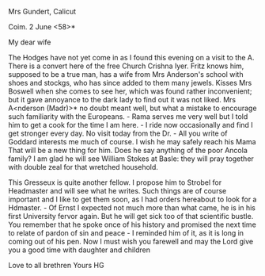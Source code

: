 Mrs Gundert, Calicut

 Coim. 2 June <58>*

My dear wife

The Hodges have not yet come in as I found this evening on a visit to the A. There is a convert here of the free Church Crishna Iyer. Fritz knows him, supposed to be a true man, has a wife from Mrs Anderson's school with shoes and stockgs, who has since added to them many jewels. Kisses Mrs Boswell when she comes to see her, which was found rather inconvenient; but it gave annoyance to the dark lady to find out it was not liked. Mrs A<nderson (Madr)>* no doubt meant well, but what a mistake to encourage such familiarity with the Europeans. - Rama serves me very well but I told him to get a cook for the time I am here. - I ride now occasionally and find I get stronger every day. No visit today from the Dr. - All you write of Goddard interests me much of course. I wish he may safely reach his Mama That will be a new thing for him. Does he say anything of the poor Ancola family? I am glad he will see William Stokes at Basle: they will pray together with double zeal for that wretched household.

This Gresseux is quite another fellow. I propose him to Strobel for Headmaster and will see what he writes. Such things are of course important and I like to get them soon, as I had orders hereabout to look for a Hdmaster. - Of Ernst I expected not much more than what came, he is in his first University fervor again. But he will get sick too of that scientific bustle. You remember that he spoke once of his history and promised the next time to relate of pardon of sin and peace - I reminded him of it, as it is long in coming out of his pen. Now I must wish you farewell and may the Lord give you a good time with daughter and children

 Love to all brethren
 Yours HG


